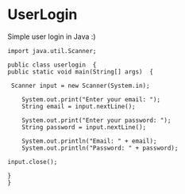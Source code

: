# UserLogin
Simple user login in Java :)



    import java.util.Scanner;
    
    public class userlogin  {  
    public static void main(String[] args)  { 
    
     Scanner input = new Scanner(System.in);
        
        System.out.print("Enter your email: ");
        String email = input.nextLine();
        
        System.out.print("Enter your password: ");
        String password = input.nextLine();
       
        System.out.println("Email: " + email);
        System.out.println("Password: " + password);         
    
    input.close();
        
    }
    }
